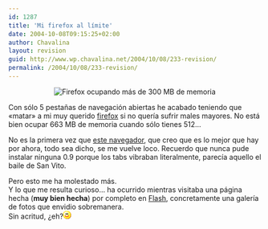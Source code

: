 ```yaml
---
id: 1287
title: 'Mi firefox al límite'
date: 2004-10-08T09:15:25+02:00
author: Chavalina
layout: revision
guid: http://www.wp.chavalina.net/2004/10/08/233-revision/
permalink: /2004/10/08/233-revision/
---
```

<p align="center">
  <img class="imgcentro" src="http://www.chavalina.net/imagenes/fotos/firefox300m.gif" alt="Firefox ocupando más de 300 MB de memoria" />
</p>

Con sólo 5 pestañas de navegación abiertas he acabado teniendo que «matar» a mi muy querido <a href="http://www.mozilla.org/products/firefox/" target="_blank">firefox</a> si no quería sufrir males mayores. No está bien ocupar 663 MB de memoria cuando sólo tienes 512…

No es la primera vez que <a href="http://www.mozilla.org/products/firefox/" target="_blank">este navegador</a>, que creo que es lo mejor que hay por ahora, todo sea dicho, se me vuelve loco. Recuerdo que nunca pude instalar ninguna 0.9 porque los tabs vibraban literalmente, parecía aquello el baile de San Vito.

Pero esto me ha molestado más.  
Y lo que me resulta curioso… ha ocurrido mientras visitaba una página hecha (**muy bien hecha**) por completo en <a href="http://www.macromedia.com/software/flash/&prime;" target="_blank">Flash</a>, concretamente una galería de fotos que envidio sobremanera.  
Sin acritud, ¿eh?![emo](/imagenes/emoticonos/sonrisa.gif)